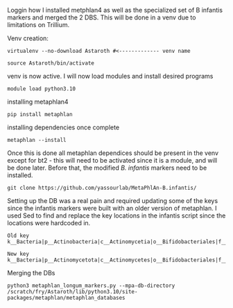 Loggin how I installed metphlan4 as well as the specialized set of B infantis markers and merged the 2 DBS. This will be done in a venv due to limitations on Trillium. 

Venv creation: 
```
virtualenv --no-download Astaroth #<------------- venv name 

source Astaroth/bin/activate 
```
venv is now active. I will now load modules and install desired programs 

```
module load python3.10
```
installing metaphlan4 
```
pip install metaphlan
```
installing dependencies once complete 
```
metaphlan --install
```
Once this is done all metaphlan dependices should be present in the venv except for bt2 - this will need to be activated since it is a module, and will be done later. 
Before that, the modified *B. infantis* markers need to be installed. 

```
git clone https://github.com/yassourlab/MetaPhlAn-B.infantis/
```

Setting up the DB was a real pain and required updating some of the keys since the infantis markers were built with an older version of metaphlan. I used Sed to find and replace the key locations in the infantis script since the locations were hardcoded in. 
```
Old key
k__Bacteria|p__Actinobacteria|c__Actinomycetia|o__Bifidobacteriales|f__Bifidobacteriaceae|g__Bifidobacterium|s__Bifidobacterium_longum|t__SGB17248

New key
k__Bacteria|p__Actinomycetota|c__Actinomycetes|o__Bifidobacteriales|f__Bifidobacteriaceae|g__Bifidobacterium|s__Bifidobacterium_longum|t__SGB17248
```
Merging the DBs
```
python3 metaphlan_longum_markers.py --mpa-db-directory /scratch/fry/Astaroth/lib/python3.10/site-packages/metaphlan/metaphlan_databases
```







